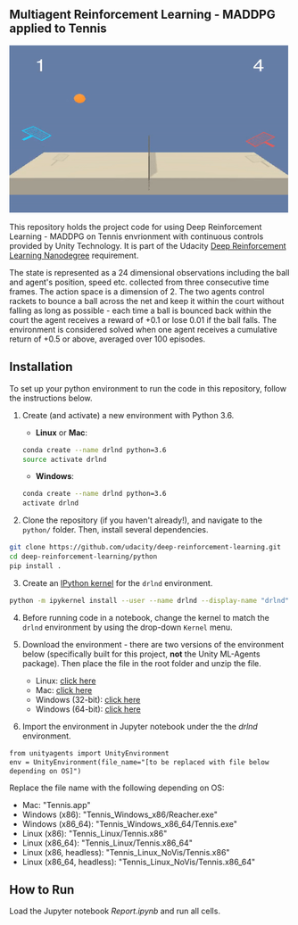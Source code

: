 ## Multiagent Reinforcement Learning - MADDPG applied to Tennis

<img src='Tennis.gif' width="500" height="300">

This repository holds the project code for using Deep Reinforcement Learning - MADDPG on Tennis envrionment with continuous controls provided by Unity Technology. It is part of the Udacity [Deep Reinforcement Learning Nanodegree](https://www.udacity.com/course/deep-reinforcement-learning-nanodegree--nd893) requirement. 

The state is represented as a 24 dimensional observations including the ball and agent's position, speed etc. collected from three consecutive time frames. The action space is a dimension of 2. The two agents control rackets to bounce a ball across the net and keep it within the court without falling as long as possible - each time a ball is bounced back within the court the agent receives a reward of +0.1 or lose 0.01 if the ball falls. The environment is considered solved when one agent receives a cumulative return of +0.5 or above, averaged over 100 episodes.

## Installation
To set up your python environment to run the code in this repository, follow the instructions below.

1. Create (and activate) a new environment with Python 3.6.

	- __Linux__ or __Mac__: 
	```bash
	conda create --name drlnd python=3.6
	source activate drlnd
	```
	- __Windows__: 
	```bash
	conda create --name drlnd python=3.6 
	activate drlnd
	```
2. Clone the repository (if you haven't already!), and navigate to the `python/` folder.  Then, install several dependencies.
```bash
git clone https://github.com/udacity/deep-reinforcement-learning.git
cd deep-reinforcement-learning/python
pip install .
```

3. Create an [IPython kernel](http://ipython.readthedocs.io/en/stable/install/kernel_install.html) for the `drlnd` environment.  
```bash
python -m ipykernel install --user --name drlnd --display-name "drlnd"
```

4. Before running code in a notebook, change the kernel to match the `drlnd` environment by using the drop-down `Kernel` menu. 

5. Download the environment - there are two versions of the environment below (specifically built for this project, **not** the Unity ML-Agents package). Then place the file in the root folder and unzip the file.
    * Linux: [click here](https://s3-us-west-1.amazonaws.com/udacity-drlnd/P3/Tennis/Tennis_Linux.zip)
    * Mac: [click here](https://s3-us-west-1.amazonaws.com/udacity-drlnd/P3/Tennis/Tennis.app.zip)
    * Windows (32-bit): [click here](https://s3-us-west-1.amazonaws.com/udacity-drlnd/P3/Tennis/Tennis_Windows_x86.zip)
    * Windows (64-bit): [click here](https://s3-us-west-1.amazonaws.com/udacity-drlnd/P3/Tennis/Tennis_Windows_x86_64.zip)

6. Import the environment in Jupyter notebook under the the *drlnd* environment.
```
from unityagents import UnityEnvironment
env = UnityEnvironment(file_name="[to be replaced with file below depending on OS]")
```
Replace the file name with the following depending on OS:  
  * Mac: "Tennis.app"
  * Windows (x86): "Tennis_Windows_x86/Reacher.exe"
  * Windows (x86_64): "Tennis_Windows_x86_64/Tennis.exe"
  * Linux (x86): "Tennis_Linux/Tennis.x86"
  * Linux (x86_64): "Tennis_Linux/Tennis.x86_64"
  * Linux (x86, headless): "Tennis_Linux_NoVis/Tennis.x86"
  * Linux (x86_64, headless): "Tennis_Linux_NoVis/Tennis.x86_64"
## How to Run
Load the Jupyter notebook *Report.ipynb* and run all cells.
